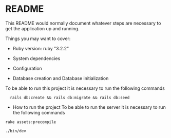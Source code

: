 # README

This README would normally document whatever steps are necessary to get the
application up and running.

Things you may want to cover:

* Ruby version: ruby "3.2.2"

* System dependencies

* Configuration

* Database creation and Database initialization

To be able to run this project it is necessary to run the following commands

```
  rails db:create && rails db:migrate && rails db:seed
```

* How to run the project
To be able to run the server it is necessary to run the following commands

```
rake assets:precompile

./bin/dev
```
